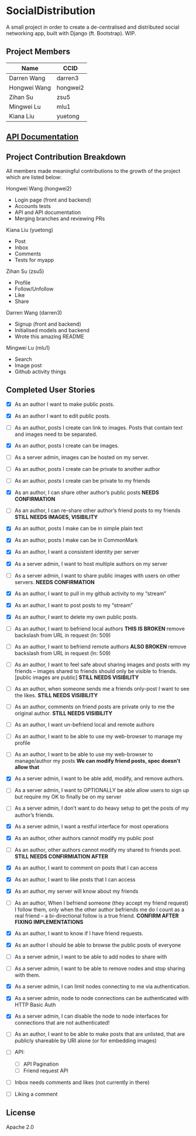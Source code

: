 # SocialDistribution
A small project in order to create a de-centralised and distributed social networking app, built with Django (ft. Bootstrap). WIP.



## Project Members
|Name|CCID|
|---|---|
|Darren Wang|darren3|
|Hongwei Wang|hongwei2|
|Zihan Su|zsu5|
|Mingwei Lu|mlu1|
|Kiana Liu|yuetong|



## [API Documentation](./API_Documentation.md)





## Project Contribution Breakdown

All members made meaningful contributions to the growth of the project which are listed below:

Hongwei Wang (hongwei2)
- Login page (front and backend)
- Accounts tests
- API and API documentation
- Merging branches and reviewing PRs

Kiana Liu (yuetong)
- Post
- Inbox
- Comments
- Tests for myapp

Zihan Su (zsu5)
- Profile
- Follow/Unfollow
- Like
- Share

Darren Wang (darren3)
- Signup (front and backend)
- Initialised models and backend
- Wrote this amazing README

Mingwei Lu (mlu1)
- Search
- Image post
- Github activity things



## Completed User Stories

- [x] As an author I want to make public posts.
- [x] As an author I want to edit public posts.
- [ ] As an author, posts I create can link to images. Posts that contain text and images need to be separated.
- [x] As an author, posts I create can be images.
- [ ] As a server admin, images can be hosted on my server.
- [ ] As an author, posts I create can be private to another author
- [ ] As an author, posts I create can be private to my friends
- [x] As an author, I can share other author’s public posts **NEEDS CONFIRMATION**
- [ ] As an author, I can re-share other author’s friend posts to my friends **STILL NEEDS IMAGES, VISIBILITY**
- [x] As an author, posts I make can be in simple plain text
- [x] As an author, posts I make can be in CommonMark
- [x] As an author, I want a consistent identity per server
- [x] As a server admin, I want to host multiple authors on my server
- [ ] As a server admin, I want to share public images with users on other servers. **NEEDS CONFIRMATION**
- [x] As an author, I want to pull in my github activity to my “stream”
- [x] As an author, I want to post posts to my “stream”
- [x] As an author, I want to delete my own public posts.
- [ ] As an author, I want to befriend local authors **THIS IS BROKEN** remove backslash from URL in request (ln: 509)
- [ ] As an author, I want to befriend remote authors **ALSO BROKEN** remove backslash from URL in request (ln: 509)
- [ ] As an author, I want to feel safe about sharing images and posts with my friends – images shared to friends should only be visible to friends. [public images are public] **STILL NEEDS VISIBILITY**
- [ ] As an author, when someone sends me a friends only-post I want to see the likes. **STILL NEEDS VISIBILITY**
- [ ] As an author, comments on friend posts are private only to me the original author. **STILL NEEDS VISIBILITY**
- [ ] As an author, I want un-befriend local and remote authors 
- [ ] As an author, I want to be able to use my web-browser to manage my profile
- [ ] As an author, I want to be able to use my web-browser to manage/author my posts **We can modify friend posts, spec doesn't allow that**
- [x] As a server admin, I want to be able add, modify, and remove authors.
- [ ] As a server admin, I want to OPTIONALLY be able allow users to sign up but require my OK to finally be on my server
- [ ] As a server admin, I don’t want to do heavy setup to get the posts of my author’s friends.
- [x] As a server admin, I want a restful interface for most operations
- [x] As an author, other authors cannot modify my public post
- [ ] As an author, other authors cannot modify my shared to friends post. **STILL NEEDS CONFIRMIATION AFTER**
- [x] As an author, I want to comment on posts that I can access
- [x] As an author, I want to like posts that I can access
- [x] As an author, my server will know about my friends
- [ ] As an author, When I befriend someone (they accept my friend request) I follow them, only when the other author befriends me do I count as a real friend – a bi-directional follow is a true friend. **CONFIRM AFTER FIXING IMPLEMENTATIONS**
- [x] As an author, I want to know if I have friend requests.
- [x] As an author I should be able to browse the public posts of everyone
- [ ] As a server admin, I want to be able to add nodes to share with
- [ ] As a server admin, I want to be able to remove nodes and stop sharing with them.
- [x] As a server admin, I can limit nodes connecting to me via authentication.
- [x] As a server admin, node to node connections can be authenticated with HTTP Basic Auth
- [x] As a server admin, I can disable the node to node interfaces for connections that are not authenticated!
- [ ] As an author, I want to be able to make posts that are unlisted, that are publicly shareable by URI alone (or for embedding images)
- [ ] API:
  - [ ] API Pagination
  - [ ] Friend request API
- [ ] Inbox needs comments and likes (not currently in there)
- [ ] Liking a comment




## License

Apache 2.0
